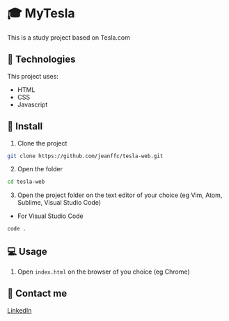 # 🎓 MyTesla

This is a study project based on Tesla.com

## 📌 Technologies

This project uses:

- HTML
- CSS
- Javascript

## 🚀 Install

1. Clone the project

```bash
git clone https://github.com/jeanffc/tesla-web.git
```

2. Open the folder

```bash
cd tesla-web
```

3. Open the project folder on the text editor of your choice (eg Vim, Atom, Sublime, Visual Studio Code)

- For Visual Studio Code

```bash
code .
```

## 💻 Usage

1. Open `index.html` on the browser of you choice (eg Chrome)

## 📱 Contact me

<a href="https://www.linkedin.com/in/jeancampos/"> LinkedIn</a>
